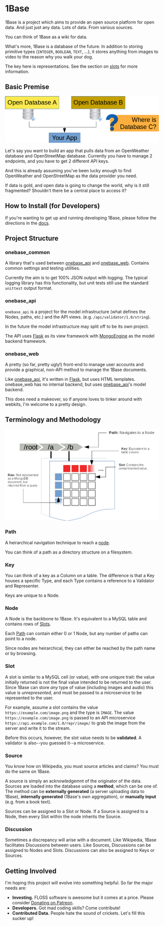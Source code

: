 # 1Base

1Base is a project which aims to provide an open source platform for open data.
And just just any data. Lots of data. From various sources.

You can think of 1Base as a wiki for data.

What's more, 1Base is a database of the future. In addition to storing primitive
types (`INTEGER`, `BOOLEAN`, `TEXT`, ...), it stores anything from images to
video to the reason why you walk your dog.

The key here is representations. See the section on <a href="#slot">slots</a>
for more information.

## Basic Premise

![Basic Premise](./doc/images/why.png "Premise")

Let's say you want to build an app that pulls data from an OpenWeather database
and OpenStreetMap database. Currently you have to manage 2 endpoints, and you
have to get 2 different API keys.

And this is already assuming you've been lucky enough to find OpenWeather
and OpenStreetMap as the data provider you need.

If data is gold, and open data is going to change the world, why is it still
fragmented? Shouldn't there be a central place to access it?

## How to Install (for Developers)

If you're wanting to get up and running developing 1Base, please follow the
directions in the [docs](./docs/install.markdown).

## Project Structure


### onebase_common

A library that's used between <a href="#onebase_api">onebase_api</a>
and <a href="onebase_web">onebase_web</a>. Contains common settings and
testing utilities.

Currently the aim is to get 100% JSON output with logging. The typical logging
library has this functionality, but unit tests still use the standard `unittest`
output format.

### onebase_api <a name="onebase_api" />

`onebase_api` is a project for the model infrastructure (what defines the
Nodes, paths, etc.) and the API views. (e.g. `/api/validator/1.0/string`).

In the future the model infrastructure may split off to be its own project.

The API uses [Flask]('https://flask.pocoo.org') as its view framework with
[MongoEngine](http://mongoengine.org/) as the model backend framework.

### onebase_web <a name="onebase_web" />

A pretty (so far, pretty ugly!) front-end to manage user accounts and provide
a graphical, non-API method to manage the 1Base documents.

Like <a href="#onebase_api">onebase_api</a>, it's written in
[Flask]('https://flask.pocoo.org'), but uses HTML templates. onebase_web has
no internal backend, but uses <a href="#onebase_api">onebase_api</a>'s
model backend.

This does need a makeover, so if anyone loves to tinker around with webkits, I'm
welcome to a pretty design.

## Terminology and Methodology

![Description](./doc/images/descrption.png "Description")

### Path

A heirarchical navigation technique to reach a <a href="#node">node</a>.

You can think of a path as a directory structure on a filesystem.

### Key

You can think of a key as a Column on a table. The difference is that a Key
houses a specific Type, and each Type contains a reference to a Validator
and Representer.

Keys are unique to a Node.

### Node <a name="node">

A Node is the backbone to 1Base. It's equivalent to a MySQL table and contains
rows of <a href="#slot">Slots</a>.

Each <a href="#path">Path</a> can contain either 0 or 1 Node, but any number
of paths can point to a node.

Since nodes are heirarchical, they can either be reached by the path name or
by browsing.

### Slot <a name="slot" />

A slot is similar to a MySQL cell (or value), with one uniqure trait: the value
initially returned is not the final value intended to be returned to the user.
Since 1Base can store *any* type of value (including images and audio) this
value is *unrepresented*, and must be passed to a microservice to be represented
to the user.

For example, assume a slot contains the value `https://example.com/image.png`
and the type is `IMAGE`. The value `https://example.com/image.png` is passed
to an API microservice `https://api.example.com/1.0/repr/image/` to grab the
image from the server and write it to the stream.

Before this occurs, however, the slot value needs to be **validated**. A
validator is also--you guessed it--a microservice.

### Source <a name="source" />

You know how on Wikipedia, you must source articles and claims? You must do the
same on 1Base.

A source is simply an acknowledgemnt of the originator of the data. Sources
are loaded into the database using a **method**, which can be one of. The method
can be **externally generated** (a server uploading data to 1Base),
**internally generated** (1Base's own aggregation), or **manually input**
(e.g. from a book text).

Sources can be assigned to a Slot or Node. If a Source is assigned to a Node,
then every Slot within the node inherits the Source.

### Discussion <a name="discussion" />

Sometimes a discrepancy will arise with a document. Like Wikipedia, 1Base
facilitates Discussions between users. Like Sources, Discussions can be assigned
to Nodes and Slots. Discussions can also be assigned to Keys or Sources.

## Getting Involved

I'm hoping this project will evolve into something helpful. So far the major
needs are:

* **Investing.** FLOSS software is awesome but it comes at a price. Please
  consider [Donating on Patreon](https://www.patreon.com/1base).
* **Developers.** Got mad coding skills? Come contribute!
* **Contributed Data.** People hate the sound of crickets. Let's fill this
  sucker up!
